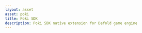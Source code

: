 ```yaml
---
layout: asset
asset: poki
title: Poki SDK
description: Poki SDK native extension for Defold game engine
---
```

